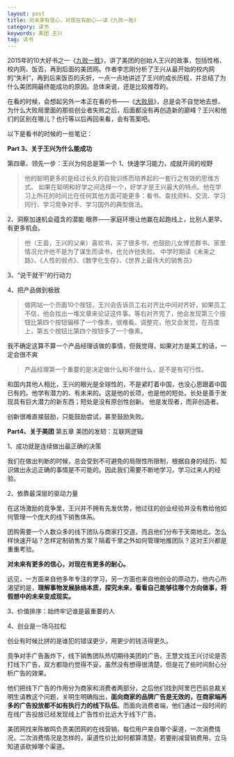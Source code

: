 ```yaml
---
layout: post
title: 对未来有信心，对现在有耐心——读《九败一胜》
category: 读书
keywords: 美团 王兴
tag: 读书
---
```

2015年的10大好书之一《[九败一胜](https://book.douban.com/subject/2018527/)》，讲了美团的创始人王兴的故事，包括性格、校内网、饭否，再到后面的美团网。作者李志刚分析了王兴从最开始的校内网的“失利”，再到后来饭否的夭折，一点一点地讲述了王兴的成长历程，并总结了为什么美团网最终能成功的原因。总体来说，还是比较推荐的。

在看的时候，会想起另外一本正在看的书——《[大败局](https://book.douban.com/subject/1072438/)》，总是会不自觉地去想，为什么大败局里面的那些创业者失败之后，后面都没有再创造新的巅峰？王兴和他们的区别在哪儿？也行等以后再回来看，会有答案吧。

以下是看书的时候的一些笔记：
	


**Part 3、关于王兴为什么能成功**

第四章、领先一步：王兴为何总是第一个
1、快速学习能力，成就开阔的视野

>他的聪明更多的是经过长久的自我训练而培养起的一套行之有效的思维方式。
如果在聪明和好学之间选择一个，好学才是王兴最大的特点。他在学习上所花的时间比在任何其他方面可能更多：看书、查找资料、交流、学习同行、学习竞争对手、学习国外的典型做法。

2、洞察加速机会蕴含的潜能
眼界——家庭环境让他赢在起跑线上，比别人更早、有更多机会。

>他（王苗，王兴的父亲）喜欢书，买了很多书，也鼓励儿女博览群书。家里情况允许他不是为了谋生而读书，也允许他失败。
中学时期读《未来之路》、《人性的弱点》、《数字化生存》、《世界上最伟大的销售员》

3、“说干就干”的行动力

4、把产品做到极致

>做网站一个页面10个按钮，王兴会告诉员工右对齐比中间对齐好，如果员工不信，他会找出一堆文章来论证这件事。等右对齐完了，他会发现第三个按钮比第四个按钮偏移了一个像素，很难看。调整完，他又会发觉，在高度上，第五个按钮比第四个按钮多了一个像素。


我不确定这算不算一个产品经理该做的事情，但我觉得，如果对方是美工的话，一定会很不爽


>产品经理第一个重要的是决定做什么和不做什么，是不是有可行性。
>
和国内其他人相比，王兴的眼光是全球性的，不是紧盯着中国，也没心思跟着中国已有的。他学有潜力的、有未来的。这是他的长项，也是他的短处。长处是善于发现具有巨大潜力的新东西；短处是没有原创性创新。
他是发现者，而非创造者。
>
创新很难直接鼓励，只能鼓励尝试，甚至鼓励失败。

**Part4、关于美团**
第五章 美团的发轫：互联网逻辑

1、成功就是连续做出最正确的决策
>
我们在做出判断的时候，总会受到不可避免的局限性所限制，根据自身的经历、知识做出永远正确的事情是不可能的。因此我们需要不断地学习，学习过来人的经验。

2、依靠最深层的驱动力量
>
在这场激励的竞争里，王兴并不拥有先发优势，他过往的创业经验并没有教给他如何管理一个庞大的线下销售体系。
>
团购需要一个人数众多的线下团队与商家打交道，而且他们分布于天南地北。怎么样快速开站？怎样定制销售方案？隔着千里之外如何管理地推团队？这对王兴都是重重考验。
>
**对未来有更多的信心，对现在有更多的耐心。**
>
远见，一方面来自他多年专注的学习，另一方面也来自他创业的原动力，他内心所渴望的是，**理解事物发展脉络本质，探究未来，看看自己能够往哪个方向做事，将假想中的未来变成现实。**

3、价值排序：始终牢记谁是最重要的人

4、创业是一场马拉松
>
创业有时候比拼的是谁犯的错误更少，用更少的钱活得更久。
>
竞争对手广告轰炸下，线下销售团队热切期待美团的广告。王慧文找王兴讨论是否打线下广告，双方都隐约觉得不妥，虽然没有想得很清楚，但是花了些时间耐心分析广告的效果。
>
他们把线下广告的作用分为商家和消费者两部分，之后他们找到阿里巴巴前总裁关明生请教这个问题，关明生明确指出，**面向商家的品牌广告是无效的，在商家端再多的广告投放都不如有执行力的线下队伍**。而面向消费者端，他们通过一段时间的在线广告投放已经发现线上广告性价比远大于线下广告。
>
美团网找来陈敏鸣负责美团网的在线营销，每位用户来自哪个渠道，一次消费情况，二次消费情况是怎样的，渠道性价比如何都算清楚，若要削减营销费用，立马知道该砍掉哪个渠道。

